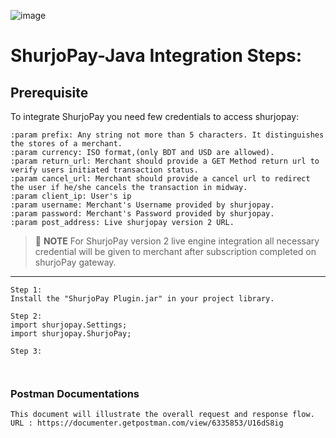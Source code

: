 ![image](https://user-images.githubusercontent.com/57352037/155895117-523cfb9e-d895-47bf-a962-2bcdda49ad66.png)

# ShurjoPay-Java Integration Steps:

## Prerequisite
To integrate ShurjoPay you need few credentials to access shurjopay:
```
:param prefix: Any string not more than 5 characters. It distinguishes the stores of a merchant.
:param currency: ISO format,(only BDT and USD are allowed).
:param return_url: Merchant should provide a GET Method return url to verify users initiated transaction status. 
:param cancel_url: Merchant should provide a cancel url to redirect the user if he/she cancels the transaction in midway. 
:param client_ip: User's ip
:param username: Merchant's Username provided by shurjopay.
:param password: Merchant's Password provided by shurjopay.
:param post_address: Live shurjopay version 2 URL.
```


> 📝 **NOTE** For ShurjoPay version 2 live engine integration all necessary credential will be given to merchant after subscription completed on shurjoPay gateway.

---
```
Step 1:
Install the "ShurjoPay Plugin.jar" in your project library.

Step 2:
import shurjopay.Settings;
import shurjopay.ShurjoPay;

Step 3:



```


### Postman Documentations

    This document will illustrate the overall request and response flow.
    URL : https://documenter.getpostman.com/view/6335853/U16dS8ig	
